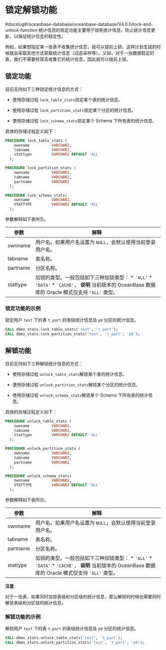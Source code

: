 锁定解锁功能 
===========================
#docslug#/oceanbase-database/oceanbase-database/V4.0.0/lock-and-unlock-function
统计信息的锁定功能主要用于锁死统计信息，防止统计信息更新，以保证统计信息的稳定性。

例如，如果想指定某一张表不收集统计信息，就可以提前上锁，这样计划生成的时候就会采取其他方式获取统计信息（动态采样等）。又如，对于一张数据稳定的表，我们不需要经常去收集它的统计信息，因此就可以提前上锁。

锁定功能 
-------------------------

目前支持如下三种锁定统计信息的方式：

* 使用存储过程 `lock_table_stats`锁定某个表的统计信息。

  

* 使用存储过程 `lock_partition_stats`锁定某个分区的统计信息。

  

* 使用存储过程 `lock_schema_stats`锁定某个 Schema 下所有表的统计信息。

  




具体的存储过程定义如下：

```sql
PROCEDURE lock_table_stats (
    ownname          VARCHAR2,
    tabname          VARCHAR2,
    stattype         VARCHAR2 DEFAULT 'ALL'
  );

PROCEDURE lock_partition_stats (
    ownname          VARCHAR2,
    tabname          VARCHAR2,
    partname         VARCHAR2
  );

PROCEDURE lock_schema_stats(
    ownname          VARCHAR2,
    STATTYPE         VARCHAR2 DEFAULT 'ALL'
  );
```



参数解释如下表所示。


|    参数    |                                                                                                                                   解释                                                                                                                                   |
|----------|------------------------------------------------------------------------------------------------------------------------------------------------------------------------------------------------------------------------------------------------------------------------|
| ownname  | 用户名。如果用户名设置为 `NULL`，会默认使用当前登录用户名。                                                                                                                                                                                                                                      |
| tabname  | 表名称。                                                                                                                                                                                                                                                                   |
| partname | 分区名称。                                                                                                                                                                                                                                                                  |
| stattype | 加锁的类型。一般包括如下三种加锁类型： * `'ALL'`   * `'DATA'`   * `'CACHE'`，    **说明**  当前版本的 OceanBase 数据库的 Oracle 模式仅支持 `'ALL'` 类型。 |



### 锁定功能的示例 

锁定用户 `test` 下的表 `t_part` 的表级统计信息及 `p0` 分区的统计信息。

```sql
CALL dbms_stats.lock_table_stats('test', 't_part');
CALL dbms_stats.lock_partition_stats('test', 't_part', 'p0');
```



解锁功能 
-------------------------

目前支持如下三种解锁统计信息的方式：

* 使用存储过程 `unlock_table_stats`解锁某个表的统计信息。

  

* 使用存储过程 `unlock_partition_stats`解锁某个分区的统计信息。

  

* 使用存储过程 `unlock_schema_stats`解锁某个 Schema 下所有表的统计信息。

  




具体的存储过程定义如下：

```sql
PROCEDURE unlock_table_stats (
    ownname          VARCHAR2,
    tabname          VARCHAR2,
    stattype         VARCHAR2 DEFAULT 'ALL'
  );

PROCEDURE unlock_partition_stats (
    ownname          VARCHAR2,
    tabname          VARCHAR2,
    partname         VARCHAR2
  );

PROCEDURE unlock_schema_stats(
    ownname          VARCHAR2,
    STATTYPE         VARCHAR2 DEFAULT 'ALL'
  );
```



参数解释如下表所示。


|    参数    |                                                                                                                                   解释                                                                                                                                   |
|----------|------------------------------------------------------------------------------------------------------------------------------------------------------------------------------------------------------------------------------------------------------------------------|
| ownname  | 用户名。如果用户名设置为 `NULL`，会默认使用当前登录用户名。                                                                                                                                                                                                                                      |
| tabname  | 表名称。                                                                                                                                                                                                                                                                   |
| partname | 分区名称。                                                                                                                                                                                                                                                                  |
| stattype | 加锁的类型。一般包括如下三种加锁类型： * `'ALL'`   * `'DATA'`   * `'CACHE'`，    **说明**  当前版本的 OceanBase 数据库的 Oracle 模式仅支持 `'ALL'` 类型。 |


**注意**



对于一张表，如果同时加锁表级和分区级的统计信息，那么解锁的时候也需要同时解锁表级和分区级的统计信息。

### 解锁功能的示例 

解锁用户 `test` 下的表 `t_part` 的表级统计信息及 `p0` 分区的统计信息。

```sql
CALL dbms_stats.unlock_table_stats('test', 't_part');
CALL dbms_stats.unlock_partition_stats('test', 't_part', 'p0');
```


